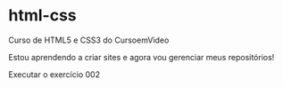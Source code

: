 # html-css
Curso de HTML5 e CSS3 do CursoemVideo

Estou aprendendo a criar sites e agora vou gerenciar meus repositórios!

<a heref="https://eduardopcarvalho.github.io/html-css/Exercicios/ex002/index">Executar o exercício 002</a>